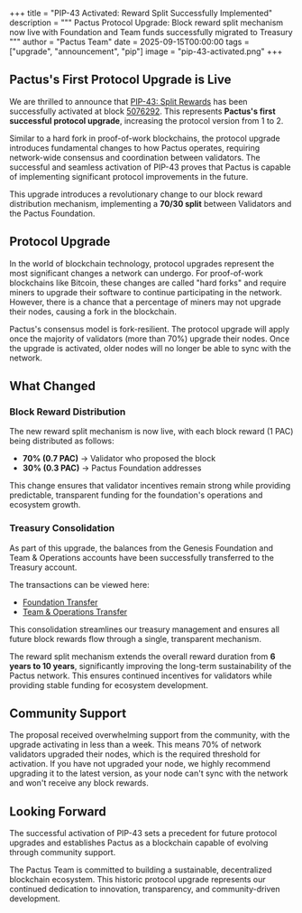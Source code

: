 +++
title = "PIP-43 Activated: Reward Split Successfully Implemented"
description = """
Pactus Protocol Upgrade: Block reward split mechanism now live with
Foundation and Team funds successfully migrated to Treasury
"""
author = "Pactus Team"
date = 2025-09-15T00:00:00
tags = ["upgrade", "announcement", "pip"]
image = "pip-43-activated.png"
+++

## Pactus's First Protocol Upgrade is Live

We are thrilled to announce that [PIP-43: Split Rewards](https://pips.pactus.org/PIPs/pip-43)
has been successfully activated at block [5076292](https://pacviewer.com/block/5076292).
This represents **Pactus's first successful protocol upgrade**, increasing the protocol version from 1 to 2.

Similar to a hard fork in proof-of-work blockchains, the protocol upgrade introduces fundamental changes to
how Pactus operates, requiring network-wide consensus and coordination between validators.
The successful and seamless activation of PIP-43 proves that Pactus is
capable of implementing significant protocol improvements in the future.

This upgrade introduces a revolutionary change to our block reward distribution mechanism,
implementing a **70/30 split** between Validators and the Pactus Foundation.

## Protocol Upgrade

In the world of blockchain technology, protocol upgrades represent the most significant changes a network can undergo.
For proof-of-work blockchains like Bitcoin, these changes are called "hard forks"
and require miners to upgrade their software to continue participating in the network.
However, there is a chance that a percentage of miners may not upgrade their nodes, causing a
fork in the blockchain.

Pactus's consensus model is fork-resilient.
The protocol upgrade will apply once the majority of validators (more than 70%) upgrade their nodes.
Once the upgrade is activated, older nodes will no longer be able to sync with the network.

## What Changed

### Block Reward Distribution

The new reward split mechanism is now live, with each block reward (1 PAC) being distributed as follows:

- **70% (0.7 PAC)** → Validator who proposed the block
- **30% (0.3 PAC)** → Pactus Foundation addresses

This change ensures that validator incentives remain strong while providing predictable,
transparent funding for the foundation's operations and ecosystem growth.

### Treasury Consolidation

As part of this upgrade, the balances from the Genesis Foundation and Team & Operations accounts
have been successfully transferred to the Treasury account.

The transactions can be viewed here:

- [Foundation Transfer](https://pacviewer.com/transaction/734357c2fb3242692350b3c3792c77f91a45d0b1767be6863cd22d4242058bdb)
- [Team & Operations Transfer](https://pacviewer.com/transaction/a336de57e89550034979da784e4d670062f52ac4f19e2e201cbe623fdb0a0b02)

This consolidation streamlines our treasury management and
ensures all future block rewards flow through a single, transparent mechanism.

The reward split mechanism extends the overall reward duration from **6 years to 10 years**,
significantly improving the long-term sustainability of the Pactus network.
This ensures continued incentives for validators while providing stable funding for ecosystem development.

## Community Support

The proposal received overwhelming support from the community, with the upgrade activating in less than a week.
This means 70% of network validators upgraded their nodes, which is the required threshold for activation.
If you have not upgraded your node, we highly recommend upgrading it to the latest version,
as your node can't sync with the network and won't receive any block rewards.

## Looking Forward

The successful activation of PIP-43 sets a precedent for future protocol upgrades and
establishes Pactus as a blockchain capable of evolving through community support.

The Pactus Team is committed to building a sustainable, decentralized blockchain ecosystem.
This historic protocol upgrade represents our continued dedication to innovation, transparency, and
community-driven development.

